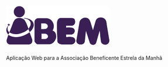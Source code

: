 # ![logo da abem](https://github.com/Gabriel-Vasconcelos/app-abem/blob/master/imgs-readme/logo-abem.png)
Aplicação Web para a Associação Beneficente Estrela da Manhã
